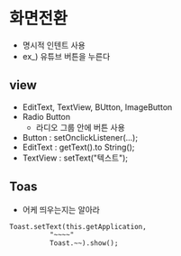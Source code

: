 # 화면전환
- 명시적 인텐트 사용
- ex_) 유튜브 버튼을 누른다

## view
- EditText, TextView, BUtton, ImageButton
- Radio Button
	- 라디오 그룹 안에 버튼 사용
- Button : setOnclickListener(...);
- EditText : getText().to String();
- TextView : setText("텍스트");

## Toas
- 어케 띄우는지는 알아라
```XML
Toast.setText(this.getApplication,
		  "~~~~"
		  Toast.~~).show();
```

